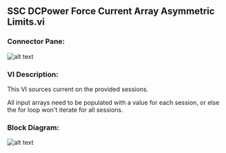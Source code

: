 ## **SSC DCPower Force Current Array Asymmetric Limits.vi**
### Connector Pane:
![alt text](/SSC%20DCPower/Source/Constant%20Current/SSC%20DCPower%20Force%20Current%20Array%20Asymmetric%20Limits.vic.png "SSC DCPower Force Current Array Asymmetric Limits.vi connector pane")

### VI Description:
This VI sources current on the provided sessions.

All input arrays need to be populated with a value for each session, or else the for loop won't iterate for all sessions.

### Block Diagram:
![alt text](/SSC%20DCPower/Source/Constant%20Current/SSC%20DCPower%20Force%20Current%20Array%20Asymmetric%20Limits.vid.png "SSC DCPower Force Current Array Asymmetric Limits.vi block diagram")
